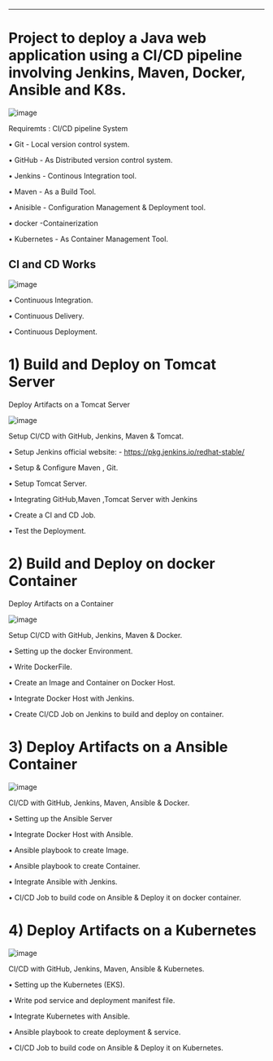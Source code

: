 ________________________________________________________________________________________________________________

# Project to deploy a Java web application using a CI/CD pipeline involving Jenkins, Maven, Docker, Ansible and K8s.



![image](https://github.com/RanguRahul/devops_project/assets/120587828/cb293b0e-fda9-42ab-928e-8ed1ad3870bc) 







Requiremts : CI/CD pipeline System

• Git - Local version control system.

• GitHub - As Distributed version control system.

• Jenkins - Continous Integration tool.

• Maven - As a Build Tool.

• Anisible - Configuration Management & Deployment tool.

• docker -Containerization

• Kubernetes - As Container Management Tool.

CI and CD Works
---------------------------------------


![image](https://github.com/RanguRahul/devops_project/assets/120587828/654bdca9-0589-40ab-8941-0dcae22e6d5b)

• Continuous Integration.

• Continuous Delivery.

• Continuous Deployment.

# 1) Build and Deploy on Tomcat Server

Deploy Artifacts on a Tomcat Server

![image](https://github.com/RanguRahul/devops_project/assets/120587828/7e787c34-5835-40ad-89f0-dd24b8fa11d1)

Setup CI/CD with GitHub, Jenkins, Maven & Tomcat.

• Setup Jenkins official website: - https://pkg.jenkins.io/redhat-stable/

• Setup & Configure Maven , Git.

• Setup Tomcat Server.

• Integrating GitHub,Maven ,Tomcat Server with Jenkins

• Create a CI and CD Job.

• Test the Deployment.


# 2) Build and Deploy on docker Container


Deploy Artifacts on a Container


![image](https://github.com/RanguRahul/devops_project/assets/120587828/54d9f9b6-1cfc-45e4-99c0-89838b7c03b1)

   
Setup CI/CD with GitHub, Jenkins, Maven & Docker.

• Setting up the docker Environment.

• Write DockerFile.

• Create an Image and Container on Docker Host.

• Integrate Docker Host with Jenkins.

• Create CI/CD Job on Jenkins to build and deploy on container.


# 3) Deploy Artifacts on a Ansible Container

![image](https://github.com/RanguRahul/devops_project/assets/120587828/a0b7b239-39d3-4cf7-9aca-ad8425825e23)


CI/CD with GitHub, Jenkins, Maven, Ansible & Docker.

• Setting up the Ansible Server

• Integrate Docker Host with Ansible.

• Ansible playbook to create Image.

• Ansible playbook to create Container.

• Integrate Ansible with Jenkins.

• CI/CD Job to build code on Ansible & Deploy it on docker container.


# 4) Deploy Artifacts on a Kubernetes

![image](https://github.com/RanguRahul/devops_project/assets/120587828/594d90df-16b3-4afe-9e3e-806f45fefcd6)

CI/CD with GitHub, Jenkins, Maven, Ansible & Kubernetes.

• Setting up the Kubernetes (EKS).

• Write pod service and deployment manifest file.

• Integrate Kubernetes with Ansible.

• Ansible playbook to create deployment & service.

• CI/CD Job to build code on Ansible & Deploy it on Kubernetes.



